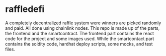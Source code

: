 # raffledefi
A completely decentralized raffle system were winners are picked randomly and paid. All done using chainlink nodes.
This repo is made up of the parts, the frontend and the smartcontract. 
The frontend part contains the react code for the project and some images used.
While the smartcontact part contains the soidity code, hardhat deploy scripts, some mocks, and test files.
